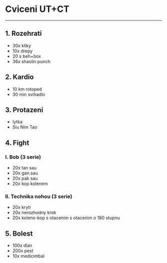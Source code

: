 # Cviceni UT+CT
---
## 1. Rozehrati
* 30x kliky
* 10x drepy
* 20 s beh+box
* 36x shaolin punch
## 2. Kardio
* 10 km rotoped
* 30 min svihadlo
## 3. Protazeni
* lytka
* Siu Nim Tao
## 4. Fight
### I. Bob (3 serie)
* 20x tan sau
* 20x gan sau
* 20x pak sau
* 20x kop kolenem
### II. Technika nohou (3 serie)
* 20x kryti
* 20x nerozhodny krok
* 20x koleno-kop s otacenim s otacenim o 180 stupnu
## 5. Bolest
* 100x dlan
* 200x pest
* 10x medicimbal

